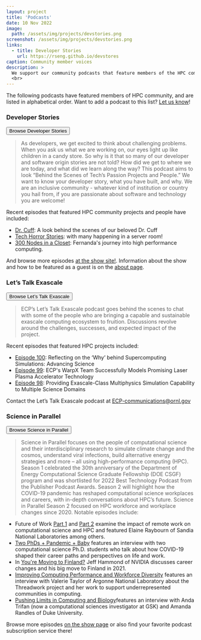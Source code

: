 ```yaml
---
layout: project
title: 'Podcasts'
date: 10 Nov 2022
image: 
  path: /assets/img/projects/devstories.png
screenshot: /assets/img/projects/devstories.png
links:
  - title: Developer Stories
    url: https://rseng.github.io/devstores
caption: Community member voices
description: >
  We support our community podcasts that feature members of the HPC community!
  <br>
---
```



The following podcasts have featured members of HPC community, and are listed in
alphabetical order. Want to add a podcast
to this list? <a href="https://github.com/hpc-social/hpc-social.github.io/issues" target="_blank">Let us know</a>!

### Developer Stories

<a href="https://rseng.github.io/devstories/" target="_blank"><button class="btn btn-primary">Browse Developer Stories</button></a>

> As developers, we get excited to think about challenging problems. When you ask us what we are working on, our eyes light up like children in a candy store. So why is it that so many of our developer and software origin stories are not told? How did we get to where we are today, and what did we learn along the way? This podcast aims to look “Behind the Scenes of Tech’s Passion Projects and People.” We want to know your developer story, what you have built, and why. We are an inclusive community - whatever kind of institution or country you hail from, if you are passionate about software and technology you are welcome!

Recent episodes that featured HPC community projects and people have included:

- [Dr. Cuff](https://rseng.github.io/devstories/2022/james-cuff/): A look behind the scenes of our beloved Dr. Cuff
- [Tech Horror Stories](https://rseng.github.io/devstories/2022/tech-horror-stories/): with many happening in a server room!
- [300 Nodes in a Closet](https://rseng.github.io/devstories/2022/fernanda-foertter/): Fernanda's journey into high performance computing.

And browse more episodes [at the show site!](https://rseng.github.io/devstories/posts/). Information about the show and how
to be featured as a guest is on the [about page](https://rseng.github.io/devstories/about/).

### Let’s Talk Exascale

<a href="https://www.exascaleproject.org/podcast/" target="_blank"><button class="btn btn-primary">Browse Let’s Talk Exascale</button></a>

> ECP’s Let’s Talk Exascale podcast goes behind the scenes to chat with some of the people who are bringing a capable and sustainable exascale computing ecosystem to fruition. Discussions revolve around the challenges, successes, and expected impact of the project.

Recent episodes that featured HPC projects included:

- [Episode 100](https://www.exascaleproject.org/reflecting-on-the-why-behind-supercomputing-simulations-advancing-science/): Reflecting on the ‘Why’ behind Supercomputing Simulations: Advancing Science
- [Episode 99](https://www.exascaleproject.org/ecps-warpx-team-successfully-models-promising-laser-plasma-accelerator-technology/): ECP's WarpX Team Successfully Models Promising Laser Plasma Accelerator Technology
- [Episode 98](https://www.exascaleproject.org/providing-exascale-class-multiphysics-simulation-capability-to-multiple-science-domains/): Providing Exascale-Class Multiphysics Simulation Capability to Multiple Science Domains

Contact the Let’s Talk Exascale podcast at <a href="mailto:ECP-communications@ornl.gov">ECP-communications@ornl.gov</a>

### Science in Parallel

<a href="https://www.krellinst.org/csgf/outreach/science-in-parallel" target="_blank"><button class="btn btn-primary">Browse Science in Parallel</button></a>

> Science in Parallel focuses on the people of computational science and their interdisciplinary research to simulate climate change and the cosmos, understand viral infections, build alternative energy strategies and more – all using high-performance computing (HPC). Season 1 celebrated the 30th anniversary of the Department of Energy Computational Science Graduate Fellowship (DOE CSGF) program and was shortlisted for 2022 Best Technology Podcast from the Publisher Podcast Awards. Season 2 will highlight how the COVID-19 pandemic has reshaped computational science workplaces and careers, with in-depth conversations about HPC’s future. Science in Parallel Season 2 focused on HPC workforce and workplace changes since 2020. Notable episodes include:

- Future of Work [Part 1](http://scienceinparallel.libsyn.com/season-two-episode-one-future-of-work-part-one-0 ) and [Part 2](http://scienceinparallel.libsyn.com/sip-s2e2-future-of-work-part-2) examine the impact of remote work on computational science and HPC and featured Elaine Raybourn of Sandia National Laboratories among others.
- [Two PhDs + Pandemic + Baby](http://scienceinparallel.libsyn.com/season-two-episode-three-two-phds-pandemic-baby) features an interview with two computational science Ph.D. students who talk about how COVID-19 shaped their career paths and perspectives on life and work.
- In [You're Moving to Finland?](http://scienceinparallel.libsyn.com/season-two-episode-four-youre-moving-to-finland) Jeff Hammond of NVIDIA discusses career changes and his big move to Finland in 2021.
- [Improving Computing Performance and Workforce Diversity](http://scienceinparallel.libsyn.com/advancing-computing-performance-and-workforce-diversity) features an interview with Valerie Taylor of Argonne National Laboratory about the Threadwork project and her work to support underrepresented communities in computing.
- [Pushing Limits in Computing and Biology](http://scienceinparallel.libsyn.com/season-2-episode-6-pushing-limits-in-computing-and-biology )features an interview with Anda Trifan (now a computational sciences investigator at GSK) and Amanda Randles of Duke University.

Browse more episodes [on the show page](https://www.krellinst.org/csgf/outreach/science-in-parallel) or also find your favorite podcast subscription service there!
